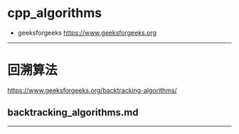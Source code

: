# cpp_algorithms

* geeksforgeeks https://www.geeksforgeeks.org

--------------------------------------------------------------------------------

# 回溯算法

https://www.geeksforgeeks.org/backtracking-algorithms/

## backtracking_algorithms.md

--------------------------------------------------------------------------------


















